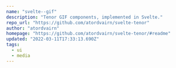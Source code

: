 ```yaml
---
name: "svelte--gif"
description: "Tenor GIF components, implemented in Svelte."
repo_url: "https://github.com/atordvairn/svelte-tenor"
author: "atordvairn"
homepage: "https://github.com/atordvairn/svelte-tenor/#readme"
updated: "2022-03-11T17:33:13.690Z"
tags: 
  - ui
  - media
---
```

